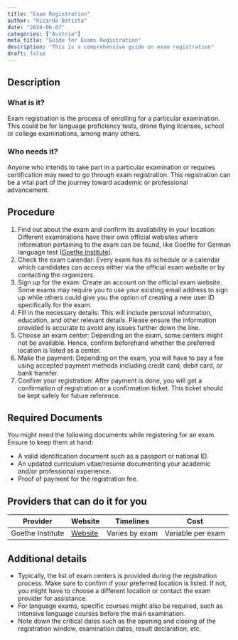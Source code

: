 ```yaml
---
title: "Exam Registration"
author: "Ricardo Batista"
date: "2024-06-07"
categories: ["Austria"]
meta_title: "Guide for Exams Registration"
description: "This is a comprehensive guide on exam registration"
draft: false
---
```


## Description
### What is it?
Exam registration is the process of enrolling for a particular examination. This could be for language proficiency tests, drone flying licenses, school or college examinations, among many others.

### Who needs it?
Anyone who intends to take part in a particular examination or requires certification may need to go through exam registration. This registration can be a vital part of the journey toward academic or professional advancement.

## Procedure
1. Find out about the exam and confirm its availability in your location: Different examinations have their own official websites where information pertaining to the exam can be found, like Goethe for German language test ([Goethe Institute](https://www.goethe.de)).
2. Check the exam calendar: Every exam has its schedule or a calendar which candidates can access either via the official exam website or by contacting the organizers.
3. Sign up for the exam: Create an account on the official exam website. Some exams may require you to use your existing email address to sign up while others could give you the option of creating a new user ID specifically for the exam.
4. Fill in the necessary details: This will include personal information, education, and other relevant details. Please ensure the information provided is accurate to avoid any issues further down the line.
5. Choose an exam center: Depending on the exam, some centers might not be available. Hence, confirm beforehand whether the preferred location is listed as a center.
6. Make the payment: Depending on the exam, you will have to pay a fee using accepted payment methods including credit card, debit card, or bank transfer.
7. Confirm your registration: After payment is done, you will get a confirmation of registration or a confirmation ticket. This ticket should be kept safely for future reference.

## Required Documents
You might need the following documents while registering for an exam. Ensure to keep them at hand:
- A valid identification document such as a passport or national ID.
- An updated curriculum vitae/resume documenting your academic and/or professional experience.
- Proof of payment for the registration fee.

## Providers that can do it for you

| Provider        |     Website     |     Timelines    |       Cost      |
| --------------- | --------------- |  :-------------: | :-------------: |
| Goethe Institute      |  [Website](https://www.goethe.de)       |      Varies by exam      |        Variable per exam       |

## Additional details
- Typically, the list of exam centers is provided during the registration process. Make sure to confirm if your preferred location is listed. If not, you might have to choose a different location or contact the exam provider for assistance.
- For language exams, specific courses might also be required, such as intensive language courses before the main examination.
- Note down the critical dates such as the opening and closing of the registration window, examination dates, result declaration, etc.